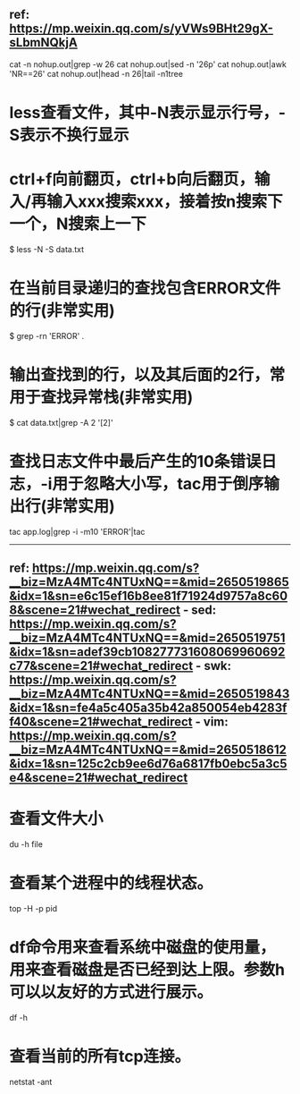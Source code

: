 ref:
    https://mp.weixin.qq.com/s/yVWs9BHt29gX-sLbmNQkjA
---

cat -n nohup.out|grep -w 26
cat nohup.out|sed -n '26p'
cat nohup.out|awk 'NR==26'
cat nohup.out|head -n 26|tail -n1tree


# less查看文件，其中-N表示显示行号，-S表示不换行显示
# ctrl+f向前翻页，ctrl+b向后翻页，输入/再输入xxx搜索xxx，接着按n搜索下一个，N搜索上一下
$ less -N -S data.txt
# 在当前目录递归的查找包含ERROR文件的行(非常实用)
$ grep -rn 'ERROR' .
# 输出查找到的行，以及其后面的2行，常用于查找异常栈(非常实用)
$ cat data.txt|grep -A 2 '[2]'
# 查找日志文件中最后产生的10条错误日志，-i用于忽略大小写，tac用于倒序输出行(非常实用)
tac app.log|grep -i -m10 'ERROR'|tac

--------

ref:
    https://mp.weixin.qq.com/s?__biz=MzA4MTc4NTUxNQ==&mid=2650519865&idx=1&sn=e6c15ef16b8ee81f71924d9757a8c608&scene=21#wechat_redirect
    - sed: https://mp.weixin.qq.com/s?__biz=MzA4MTc4NTUxNQ==&mid=2650519751&idx=1&sn=adef39cb108277731608069960692c77&scene=21#wechat_redirect
    - swk: https://mp.weixin.qq.com/s?__biz=MzA4MTc4NTUxNQ==&mid=2650519843&idx=1&sn=fe4a5c405a35b42a850054eb4283ff40&scene=21#wechat_redirect
    - vim: https://mp.weixin.qq.com/s?__biz=MzA4MTc4NTUxNQ==&mid=2650518612&idx=1&sn=125c2cb9ee6d76a6817fb0ebc5a3c5e4&scene=21#wechat_redirect
--- 
# 查看文件大小
du -h file
# 查看某个进程中的线程状态。
top -H -p pid
# df命令用来查看系统中磁盘的使用量，用来查看磁盘是否已经到达上限。参数h可以以友好的方式进行展示。
df -h
# 查看当前的所有tcp连接。
netstat -ant


